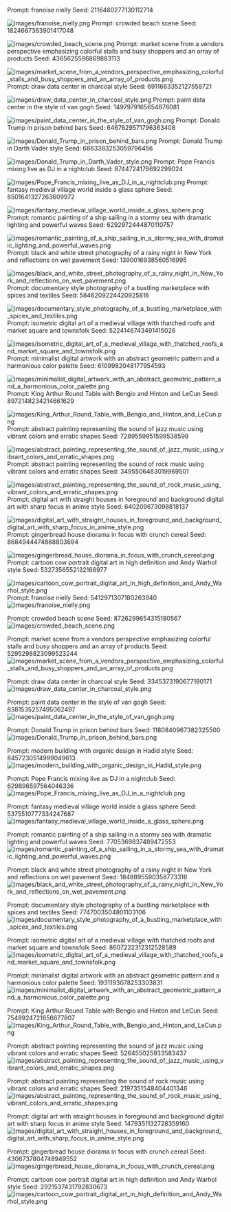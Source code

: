 Prompt:	franoise nielly
Seed:	2116480277130112714

![images/franoise_nielly.png](images/franoise_nielly.png)
Prompt:	crowded beach scene
Seed:	1824667363901417048

![images/crowded_beach_scene.png](images/crowded_beach_scene.png)
Prompt:	market scene from a vendors perspective emphasizing colorful stalls and busy shoppers and an array of products
Seed:	4365625596869883113

![images/market_scene_from_a_vendors_perspective_emphasizing_colorful_stalls_and_busy_shoppers_and_an_array_of_products.png](images/market_scene_from_a_vendors_perspective_emphasizing_colorful_stalls_and_busy_shoppers_and_an_array_of_products.png)
Prompt:	draw data center in charcoal style
Seed:	6911663352127558721

![images/draw_data_center_in_charcoal_style.png](images/draw_data_center_in_charcoal_style.png)
Prompt:	paint data center in the style of van gogh
Seed:	1497979165654876081

![images/paint_data_center_in_the_style_of_van_gogh.png](images/paint_data_center_in_the_style_of_van_gogh.png)
Prompt:	Donald Trump in prison behind bars
Seed:	6467629571796363408

![images/Donald_Trump_in_prison_behind_bars.png](images/Donald_Trump_in_prison_behind_bars.png)
Prompt:	Donald Trump in Darth Vader style
Seed:	6863383253059796456

![images/Donald_Trump_in_Darth_Vader_style.png](images/Donald_Trump_in_Darth_Vader_style.png)
Prompt:	Pope Francis mixing live as DJ in a nightclub
Seed:	8744724176692299024

![images/Pope_Francis_mixing_live_as_DJ_in_a_nightclub.png](images/Pope_Francis_mixing_live_as_DJ_in_a_nightclub.png)
Prompt:	fantasy medieval village world inside a glass sphere
Seed:	8501641327263609972

![images/fantasy_medieval_village_world_inside_a_glass_sphere.png](images/fantasy_medieval_village_world_inside_a_glass_sphere.png)
Prompt:	romantic painting of a ship sailing in a stormy sea with dramatic lighting and powerful waves
Seed:	6292972444870110757

![images/romantic_painting_of_a_ship_sailing_in_a_stormy_sea_with_dramatic_lighting_and_powerful_waves.png](images/romantic_painting_of_a_ship_sailing_in_a_stormy_sea_with_dramatic_lighting_and_powerful_waves.png)
Prompt:	black and white street photography of a rainy night in New York and reflections on wet pavement
Seed:	1390016938560516995

![images/black_and_white_street_photography_of_a_rainy_night_in_New_York_and_reflections_on_wet_pavement.png](images/black_and_white_street_photography_of_a_rainy_night_in_New_York_and_reflections_on_wet_pavement.png)
Prompt:	documentary style photography of a bustling marketplace with spices and textiles
Seed:	5846209224420925816

![images/documentary_style_photography_of_a_bustling_marketplace_with_spices_and_textiles.png](images/documentary_style_photography_of_a_bustling_marketplace_with_spices_and_textiles.png)
Prompt:	isometric digital art of a medieval village with thatched roofs and market square and townsfolk
Seed:	5224146743491415026

![images/isometric_digital_art_of_a_medieval_village_with_thatched_roofs_and_market_square_and_townsfolk.png](images/isometric_digital_art_of_a_medieval_village_with_thatched_roofs_and_market_square_and_townsfolk.png)
Prompt:	minimalist digital artwork with an abstract geometric pattern and a harmonious color palette
Seed:	6109982048177954593

![images/minimalist_digital_artwork_with_an_abstract_geometric_pattern_and_a_harmonious_color_palette.png](images/minimalist_digital_artwork_with_an_abstract_geometric_pattern_and_a_harmonious_color_palette.png)
Prompt:	King Arthur Round Table with Bengio and Hinton and LeCun
Seed:	8972148234214661629

![images/King_Arthur_Round_Table_with_Bengio_and_Hinton_and_LeCun.png](images/King_Arthur_Round_Table_with_Bengio_and_Hinton_and_LeCun.png)
Prompt:	abstract painting representing the sound of jazz music using vibrant colors and erratic shapes
Seed:	7289559951599538599

![images/abstract_painting_representing_the_sound_of_jazz_music_using_vibrant_colors_and_erratic_shapes.png](images/abstract_painting_representing_the_sound_of_jazz_music_using_vibrant_colors_and_erratic_shapes.png)
Prompt:	abstract painting representing the sound of rock music using vibrant colors and erratic shapes
Seed:	3495506483019969501

![images/abstract_painting_representing_the_sound_of_rock_music_using_vibrant_colors_and_erratic_shapes.png](images/abstract_painting_representing_the_sound_of_rock_music_using_vibrant_colors_and_erratic_shapes.png)
Prompt:	digital art with straight houses in foreground and background digital art with sharp focus in anime style
Seed:	640209673098818137

![images/digital_art_with_straight_houses_in_foreground_and_background_digital_art_with_sharp_focus_in_anime_style.png](images/digital_art_with_straight_houses_in_foreground_and_background_digital_art_with_sharp_focus_in_anime_style.png)
Prompt:	gingerbread house diorama in focus with crunch cereal
Seed:	8684944474888803694

![images/gingerbread_house_diorama_in_focus_with_crunch_cereal.png](images/gingerbread_house_diorama_in_focus_with_crunch_cereal.png)
Prompt:	cartoon cow portrait digital art in high definition and Andy Warhol style
Seed:	5327356552132166977

![images/cartoon_cow_portrait_digital_art_in_high_definition_and_Andy_Warhol_style.png](images/cartoon_cow_portrait_digital_art_in_high_definition_and_Andy_Warhol_style.png)
Prompt:	franoise nielly
Seed:	5412971307180263940
![images/franoise_nielly.png](images/franoise_nielly.png)

Prompt:	crowded beach scene
Seed:	8726299654315180567
![images/crowded_beach_scene.png](images/crowded_beach_scene.png)

Prompt:	market scene from a vendors perspective emphasizing colorful stalls and busy shoppers and an array of products
Seed:	5295298823099523244
![images/market_scene_from_a_vendors_perspective_emphasizing_colorful_stalls_and_busy_shoppers_and_an_array_of_products.png](images/market_scene_from_a_vendors_perspective_emphasizing_colorful_stalls_and_busy_shoppers_and_an_array_of_products.png)

Prompt:	draw data center in charcoal style
Seed:	3345373190677190171
![images/draw_data_center_in_charcoal_style.png](images/draw_data_center_in_charcoal_style.png)

Prompt:	paint data center in the style of van gogh
Seed:	8381535257495062497
![images/paint_data_center_in_the_style_of_van_gogh.png](images/paint_data_center_in_the_style_of_van_gogh.png)

Prompt:	Donald Trump in prison behind bars
Seed:	1180840967382325500
![images/Donald_Trump_in_prison_behind_bars.png](images/Donald_Trump_in_prison_behind_bars.png)

Prompt:	modern building with organic design in Hadid style
Seed:	8457230514999049613
![images/modern_building_with_organic_design_in_Hadid_style.png](images/modern_building_with_organic_design_in_Hadid_style.png)

Prompt:	Pope Francis mixing live as DJ in a nightclub
Seed:	629896597564046336
![images/Pope_Francis_mixing_live_as_DJ_in_a_nightclub.png](images/Pope_Francis_mixing_live_as_DJ_in_a_nightclub.png)

Prompt:	fantasy medieval village world inside a glass sphere
Seed:	5375510777334247687
![images/fantasy_medieval_village_world_inside_a_glass_sphere.png](images/fantasy_medieval_village_world_inside_a_glass_sphere.png)

Prompt:	romantic painting of a ship sailing in a stormy sea with dramatic lighting and powerful waves
Seed:	7705369837489472553
![images/romantic_painting_of_a_ship_sailing_in_a_stormy_sea_with_dramatic_lighting_and_powerful_waves.png](images/romantic_painting_of_a_ship_sailing_in_a_stormy_sea_with_dramatic_lighting_and_powerful_waves.png)

Prompt:	black and white street photography of a rainy night in New York and reflections on wet pavement
Seed:	1848895590358773316
![images/black_and_white_street_photography_of_a_rainy_night_in_New_York_and_reflections_on_wet_pavement.png](images/black_and_white_street_photography_of_a_rainy_night_in_New_York_and_reflections_on_wet_pavement.png)

Prompt:	documentary style photography of a bustling marketplace with spices and textiles
Seed:	7747003504801103106
![images/documentary_style_photography_of_a_bustling_marketplace_with_spices_and_textiles.png](images/documentary_style_photography_of_a_bustling_marketplace_with_spices_and_textiles.png)

Prompt:	isometric digital art of a medieval village with thatched roofs and market square and townsfolk
Seed:	8607222312312528589
![images/isometric_digital_art_of_a_medieval_village_with_thatched_roofs_and_market_square_and_townsfolk.png](images/isometric_digital_art_of_a_medieval_village_with_thatched_roofs_and_market_square_and_townsfolk.png)

Prompt:	minimalist digital artwork with an abstract geometric pattern and a harmonious color palette
Seed:	1931193078253303831
![images/minimalist_digital_artwork_with_an_abstract_geometric_pattern_and_a_harmonious_color_palette.png](images/minimalist_digital_artwork_with_an_abstract_geometric_pattern_and_a_harmonious_color_palette.png)

Prompt:	King Arthur Round Table with Bengio and Hinton and LeCun
Seed:	7548924721656677807
![images/King_Arthur_Round_Table_with_Bengio_and_Hinton_and_LeCun.png](images/King_Arthur_Round_Table_with_Bengio_and_Hinton_and_LeCun.png)

Prompt:	abstract painting representing the sound of jazz music using vibrant colors and erratic shapes
Seed:	526455025933583437
![images/abstract_painting_representing_the_sound_of_jazz_music_using_vibrant_colors_and_erratic_shapes.png](images/abstract_painting_representing_the_sound_of_jazz_music_using_vibrant_colors_and_erratic_shapes.png)

Prompt:	abstract painting representing the sound of rock music using vibrant colors and erratic shapes
Seed:	2197351548404401346
![images/abstract_painting_representing_the_sound_of_rock_music_using_vibrant_colors_and_erratic_shapes.png](images/abstract_painting_representing_the_sound_of_rock_music_using_vibrant_colors_and_erratic_shapes.png)

Prompt:	digital art with straight houses in foreground and background digital art with sharp focus in anime style
Seed:	1479351132728359160
![images/digital_art_with_straight_houses_in_foreground_and_background_digital_art_with_sharp_focus_in_anime_style.png](images/digital_art_with_straight_houses_in_foreground_and_background_digital_art_with_sharp_focus_in_anime_style.png)

Prompt:	gingerbread house diorama in focus with crunch cereal
Seed:	4306737804748949552
![images/gingerbread_house_diorama_in_focus_with_crunch_cereal.png](images/gingerbread_house_diorama_in_focus_with_crunch_cereal.png)

Prompt:	cartoon cow portrait digital art in high definition and Andy Warhol style
Seed:	2921537431792830673
![images/cartoon_cow_portrait_digital_art_in_high_definition_and_Andy_Warhol_style.png](images/cartoon_cow_portrait_digital_art_in_high_definition_and_Andy_Warhol_style.png)

